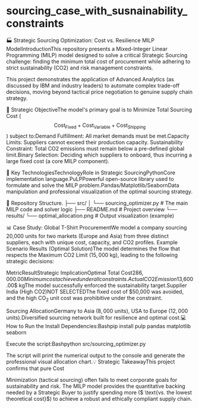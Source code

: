 # sourcing_case_with_susnainability_constraints
🏭 Strategic Sourcing Optimization: Cost vs. Resilience MILP ModelIntroductionThis repository presents a Mixed-Integer Linear Programming (MILP) model designed to solve a critical Strategic Sourcing challenge: finding the minimum total cost of procurement while adhering to strict sustainability (CO2) and risk management constraints.

This project demonstrates the application of Advanced Analytics (as discussed by IBM and industry leaders) to automate complex trade-off decisions, moving beyond tactical price negotiation to genuine supply chain strategy.

🎯 Strategic ObjectiveThe model's primary goal is to Minimize Total Sourcing Cost ($$\text{Cost}_{\text{Fixed}} + \text{Cost}_{\text{Variable}} + \text{Cost}_{\text{Shipping}}$$) subject to:Demand Fulfillment: All market demands must be met.Capacity Limits: Suppliers cannot exceed their production capacity.
Sustainability Constraint: Total CO2 emissions must remain below a pre-defined global limit.Binary Selection: Deciding which suppliers to onboard, thus incurring a large fixed cost (a core MILP component).

🚀 Key TechnologiesTechnologyRole in Strategic SourcingPythonCore implementation language.PuLPPowerful open-source library used to formulate and solve the MILP problem.Pandas/Matplotlib/SeabornData manipulation and professional visualization of the optimal sourcing strategy.

📁 Repository Structure.
├── src/
│   └── sourcing_optimizer.py  # The main MILP code and solver logic
├── README.md                  # Project overview
└── results/
    └── optimal_allocation.png # Output visualization (example)
    
📊 Case Study: Global T-Shirt ProcurementWe model a company sourcing 20,000 units for two markets (Europe and Asia) from three distinct suppliers, each with unique cost, capacity, and CO2 profiles.
Example Scenario Results (Optimal Solution)The model determines the flow that respects the Maximum CO2 Limit ($15,000$ kg), leading to the following strategic decisions:

MetricResultStrategic ImplicationOptimal Total Cost$286,000.00Minimum cost achieved under all constraints.Actual CO2 Emission$13,600.00$ kgThe model successfully enforced the sustainability target.Supplier India (High CO2)NOT SELECTEDThe fixed cost of $50,000 was avoided, and the high $\text{CO}_2$ unit cost was prohibitive under the constraint.

Sourcing AllocationGermany to Asia ($8,000$ units), USA to Europe ($12,000$ units).Diversified sourcing network built for resilience and optimal cost.💻 How to Run the 
Install Dependencies:Bashpip install pulp pandas matplotlib seaborn

Execute the script:Bashpython src/sourcing_optimizer.py

The script will print the numerical output to the console and generate the professional visual allocation chart.💡 Strategic TakeawayThis project confirms that pure Cost 

Minimization (tactical sourcing) often fails to meet corporate goals for sustainability and risk. The MILP model provides the quantitative backing needed by a Strategic Buyer to justify spending more ($ \text{vs. the lowest theoretical cost}$) to achieve a robust and ethically compliant supply chain.
